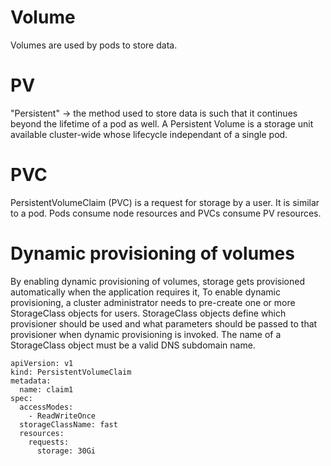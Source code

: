 # Volume
Volumes are used by pods to store data.

# PV
"Persistent" -> the method used to store data is such that it continues beyond the lifetime of a pod as well.
A Persistent Volume is a storage unit available cluster-wide whose lifecycle independant of a single pod.

# PVC
PersistentVolumeClaim (PVC) is a request for storage by a user. It is similar to a pod. Pods consume node resources and PVCs consume PV resources. 

# Dynamic provisioning of volumes
By enabling dynamic provisioning of volumes, storage gets provisioned automatically when the application requires it,
To enable dynamic provisioning, a cluster administrator needs to pre-create one or more StorageClass objects for users. StorageClass objects define which provisioner should be used and what parameters should be passed to that provisioner when dynamic provisioning is invoked. The name of a StorageClass object must be a valid DNS subdomain name.


```
apiVersion: v1
kind: PersistentVolumeClaim
metadata:
  name: claim1
spec:
  accessModes:
    - ReadWriteOnce
  storageClassName: fast
  resources:
    requests:
      storage: 30Gi

```
